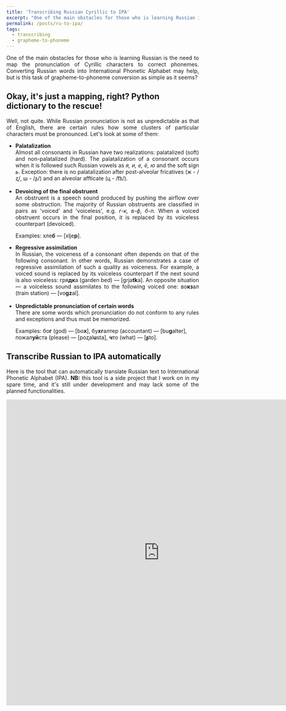 ```yaml
---
title: 'Transcribing Russian Cyrillic to IPA'
excerpt: "One of the main obstacles for those who is learning Russian is the need to map the pronunciation of Cyrillic characters to correct phonemes. Converting Russian words into International Phonetic Alphabet may help, but is this task of grapheme-to-phoneme conversion as simple as it seems?"
permalink: /posts/ru-to-ipa/
tags:
  - transcribing
  - grapheme-to-phoneme
---
```


<div style="text-align: justify;">One of the main obstacles for those who is learning Russian is the need to map the pronunciation of Cyrillic characters to correct phonemes. Converting Russian words into International Phonetic Alphabet may help, but is this task of grapheme-to-phoneme conversion as simple as it seems?</div>

<h2>Okay, it's just a mapping, right? Python dictionary to the rescue!</h2>
<div style="text-align: justify;">Well, not quite. While Russian pronunciation is not as unpredictable as that of English, there are certain rules how some clusters of particular characters must be pronounced. Let's look at some of them:</div>

<ul>
  <li><b>Palatalization</b></li>
    <div style="text-align: justify;">Almost all consonants in Russian have two realizations: palatalized (soft) and non-palatalized (hard). The palatalization of a consonant occurs when it is followed such Russian vowels as <i>я, и, е, ё, ю</i> and the soft sign <i>ь</i>. Exception: there is no palatalization after post-alveolar fricatives (ж - /ʐ/, ш - /ʂ/) and an alveolar affticate (ц - /t͡s/).</div>

<br>

  <li><b>Devoicing of the final obstruent</b></li>
    <div style="text-align: justify;">An obstruent is a speech sound produced by pushing the airflow over some obstruction. The majority of Russian obstruents are classified in pairs as 'voiced' and 'voiceless', e.g. <i>г-к, в-ф, б-п</i>. When a voiced obstruent occurs in the final position, it is replaced by its voiceless counterpart (devoiced).</div>
    <p>
    Examples: хле<b>б</b> — [xlje<b>p</b>].

<br>

  <li><b>Regressive assimilation</b></li>
    <div style="text-align: justify;">In Russian, the voiceness of a consonant often depends on that of the following consonant. In other words, Russian demonstrates a case of regressive assimilation of such a quality as voiceness. For example, a voiced sound is replaced by its voiceless counterpart if the next sound is also voiceless: гря<b>дк</b>а (garden bed) — [grja<b>tk</b>a]. An opposite situation — a voiceless sound assimilates to the following voiced one: во<b>кз</b>ал (train station) — [vo<b>gz</b>al].</div>

<br>

  <li><b>Unpredictable pronunciation of certain words</b></li>
    <div style="text-align: justify;">There are some words which pronunciation do not conform to any rules and exceptions and thus must be memorized.</div>
    <p>
    Examples: бо<b>г</b> (god) — [bo<b>x</b>], бу<b>хг</b>алтер (accountant) — [bu<b>g</b>alter], пожал<b>уй</b>ста (please) — [poʐal<b>u</b>sta], <b>ч</b>то (what) — [<b>ʂ</b>to].

</ul>

<h2>Transcribe Russian to IPA automatically</h2>

<div style="text-align: justify;">Here is the tool that can automatically translate Russian text to International Phonetic Alphabet (IPA). <b>NB:</b> this tool is a side project that I work on in my spare time, and it's still under development and may lack some of the planned functionalities.</div>
<p>

<iframe src="https://ru-transcribe.herokuapp.com/" height="800" width="800" frameBorder="0"></iframe>
